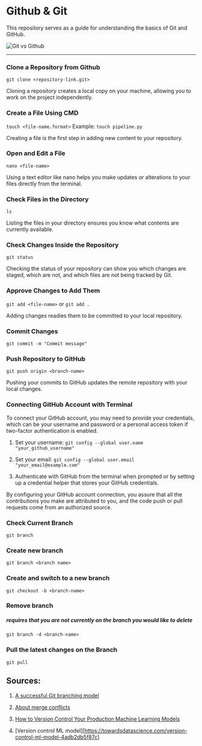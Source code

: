 # Github & Git
This repository serves as a guide for understanding the basics of Git and GitHub.

![Git vs Github](https://miro.medium.com/v2/resize:fit:1400/1*tDz-Vkeg-yoBRcnAZ5SDow.png)
_________________
### Clone a Repository from Github

```git clone <repository-link.git>```

Cloning a repository creates a local copy on your machine, allowing you to work on the project independently.

### Create a File Using CMD

```touch <file-name.format>```
Example: ```touch pipeline.py```

Creating a file is the first step in adding new content to your repository.

### Open and Edit a File

```nano <file-name>```

Using a text editor like nano helps you make updates or alterations to your files directly from the terminal.

### Check Files in the Directory

```ls```

Listing the files in your directory ensures you know what contents are currently available.

### Check Changes Inside the Repository

```git status```

Checking the status of your repository can show you which changes are staged, which are not, and which files are not being tracked by Git.

### Approve Changes to Add Them

```git add <file-name>``` or ```git add .```

Adding changes readies them to be committed to your local repository.

### Commit Changes

```git commit -m "Commit message"```

### Push Repository to GitHub

```git push origin <branch-name>```

Pushing your commits to GitHub updates the remote repository with your local changes.

### Connecting GitHub Account with Terminal

To connect your GitHub account, you may need to provide your credentials, which can be your username and password or a personal access token if two-factor authentication is enabled.

1. Set your username:
   ```git config --global user.name "your_github_username"```

2. Set your email:
   ```git config --global user.email "your_email@example.com"```

3. Authenticate with GitHub from the terminal when prompted or by setting up a credential helper that stores your GitHub credentials.

By configuring your GitHub account connection, you assure that all the contributions you make are attributed to you, and the code push or pull requests come from an authorized source.


### Check Current Branch
```git branch```

### Create new branch
```git branch <branch name>```

### Create and switch to a new branch
```git checkout -b <branch-name>```

### Remove branch 
##### requires that you are not currently on the branch you would like to delete
```git branch -d <branch-name>```


### Pull the latest changes on the Branch
```git pull```

## Sources:
1.  [A successful Git branching model](https://nvie.com/posts/a-successful-git-branching-model/)

2. [About merge conflicts
](https://docs.github.com/en/pull-requests/collaborating-with-pull-requests/addressing-merge-conflicts/about-merge-conflicts)

3. [How to Version Control Your Production Machine Learning Models
](https://www.datarobot.com/blog/how-to-version-control-your-production-machine-learning-models/)

4. [Version control ML model][https://towardsdatascience.com/version-control-ml-model-4adb2db5f87c]